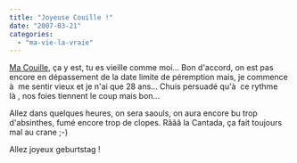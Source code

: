 ```yaml
---
title: "Joyeuse Couille !"
date: "2007-03-21"
categories: 
  - "ma-vie-la-vraie"
---
```


[Ma Couille](http://nancy.coelho.free.fr/wordpress), ça y est, tu es vieille comme moi... Bon d'accord, on est pas encore en dépassement de la date limite de péremption mais, je commence à  me sentir vieux et je n'ai que 28 ans... Chuis persuadé qu'à  ce rythme là , nos foies tiennent le coup mais bon...

Allez dans quelques heures, on sera saouls, on aura encore bu trop d'absinthes, fumé encore trop de clopes. Râââ la Cantada, ça fait toujours mal au crane ;-)

Allez joyeux geburtstag !
